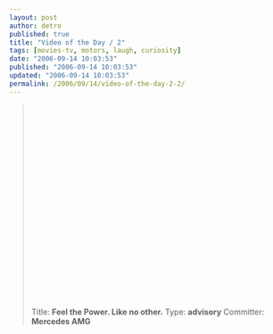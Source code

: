 ```yaml
---
layout: post
author: detro
published: true
title: "Video of the Day / 2"
tags: [movies-tv, motors, laugh, curiosity]
date: "2006-09-14 10:03:53"
published: "2006-09-14 10:03:53"
updated: "2006-09-14 10:03:53"
permalink: /2006/09/14/video-of-the-day-2-2/
---
```


<blockquote><object width="425" height="350"><param name="movie" value="http://www.youtube.com/v/MgVB5HRrhtM"></param><param name="wmode" value="transparent"></param><embed src="http://www.youtube.com/v/MgVB5HRrhtM" type="application/x-shockwave-flash" wmode="transparent" width="425" height="350"></embed></object>

Title: <strong>Feel the Power. Like no other.</strong>
Type: <strong>advisory</strong>
Committer: <strong>Mercedes AMG</strong>
</blockquote>


